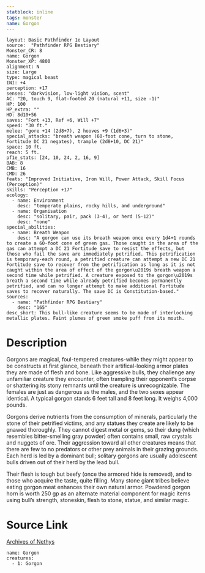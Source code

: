 ```yaml
---
statblock: inline
tags: monster
name: Gorgon
---
```

```statblock
layout: Basic Pathfinder 1e Layout
source:  "Pathfinder RPG Bestiary"
Monster_CR: 8
name: Gorgon
Monster_XP: 4800
alignment: N
size: Large
type: magical beast
INI: +4
perception: +17
senses: "darkvision, low-light vision, scent"
AC: "20, touch 9, flat-footed 20 (natural +11, size -1)"
HP: 100
HP_extra: ""
HD: 8d10+56
saves: "Fort +13, Ref +6, Will +7"
speed: "30 ft."
melee: "gore +14 (2d8+7), 2 hooves +9 (1d6+3)"
special_attacks: "breath weapon (60-foot cone, turn to stone, Fortitude DC 21 negates), trample (2d8+10, DC 21)"
space: 10 ft.
reach: 5 ft.
pf1e_stats: [24, 10, 24, 2, 16, 9]
BAB: 8
CMB: 16
CMD: 26
feats: "Improved Initiative, Iron Will, Power Attack, Skill Focus (Perception)"
skills: "Perception +17"
ecology:
  - name: Environment
    desc: "temperate plains, rocky hills, and underground"
  - name: Organisation
    desc: "solitary, pair, pack (3-4), or herd (5-12)"
    desc: "none"
special_abilities:
  - name: Breath Weapon
    desc: "A gorgon can use its breath weapon once every 1d4+1 rounds to create a 60-foot cone of green gas. Those caught in the area of the gas can attempt a DC 21 Fortitude save to resist the effects, but those who fail the save are immediately petrified. This petrification is temporary-each round, a petrified creature can attempt a new DC 21 Fortitude save to recover from the petrification as long as it is not caught within the area of effect of the gorgon\u2019s breath weapon a second time while petrified. A creature exposed to the gorgon\u2019s breath a second time while already petrified becomes permanently petrified, and can no longer attempt to make additional Fortitude saves to recover naturally. The save DC is Constitution-based."
sources:
  - name: "Pathfinder RPG Bestiary"
    desc: "165"
desc_short: This bull-like creature seems to be made of interlocking metallic plates. Faint plumes of green smoke puff from its mouth.
```
# Description
Gorgons are magical, foul-tempered creatures-while they might appear to be constructs at first glance, beneath their artifical-looking armor plates they are made of flesh and bone. Like aggressive bulls, they challenge any unfamiliar creature they encounter, often trampling their opponent’s corpse or shattering its stony remnants until the creature is unrecognizable. The females are just as dangerous as the males, and the two sexes appear identical. A typical gorgon stands 6 feet tall and 8 feet long. It weighs 4,000 pounds.

Gorgons derive nutrients from the consumption of minerals, particularly the stone of their petrified victims, and any statues they create are likely to be gnawed thoroughly. They cannot digest metal or gems, so their dung (which resembles bitter-smelling gray powder) often contains small, raw crystals and nuggets of ore. Their aggression toward all other creatures means that there are few to no predators or other prey animals in their grazing grounds. Each herd is led by a dominant bull; solitary gorgons are usually adolescent bulls driven out of their herd by the lead bull.

Their flesh is tough but beefy (once the armored hide is removed), and to those who acquire the taste, quite filling. Many stone giant tribes believe eating gorgon meat enhances their own natural armor. Powdered gorgon horn is worth 250 gp as an alternate material component for magic items using bull’s strength, stoneskin, flesh to stone, statue, and similar magic.
# Source Link
[Archives of Nethys](https://aonprd.com/MonsterDisplay.aspx?ItemName=Gorgon)
```encounter-table
name: Gorgon
creatures:
  - 1: Gorgon
```

